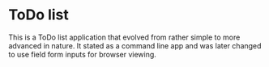 # ToDo list

This is a ToDo list application that evolved from rather simple to more advanced in nature. It stated as a command line app and was later changed to use field form inputs for browser viewing.
